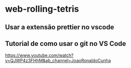 ﻿# web-rolling-tetris

## Usar a extensão prettier no vscode


## Tutorial de como usar o git no VS Code
https://www.youtube.com/watch?v=QJWP4z3FHhM&ab_channel=JoaoRonaldoCunha
